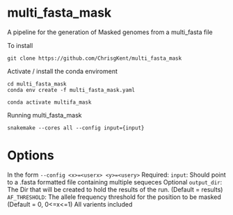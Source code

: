 # multi_fasta_mask
A pipeline for the generation of Masked genomes from a multi_fasta file

To install
```
git clone https://github.com/ChrisgKent/multi_fasta_mask
```
Activate / install the conda enviroment
```
cd multi_fasta_mask
conda env create -f multi_fasta_mask.yaml

conda activate multifa_mask
```
Running multi_fasta_mask
```
snakemake --cores all --config input={input} 
```

# Options
In the form ```--config <x>=<userx> <y>=<usery>```
Required:
```input```:  Should point to a .fasta formatted file containing multiple sequeces 
Optional
```output_dir```: The Dir that will be created to hold the results of the run. (Default = results)
```AF_THRESHOLD```: The allele frequency threshold for the position to be masked (Default = 0, 0<=x<=1) All varients included 
